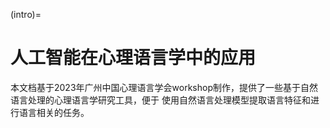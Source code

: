 (intro)=

# 人工智能在心理语言学中的应用

本文档基于2023年广州中国心理语言学会workshop制作，提供了一些基于自然语言处理的心理语言学研究工具，便于
使用自然语言处理模型提取语言特征和进行语言相关的任务。
